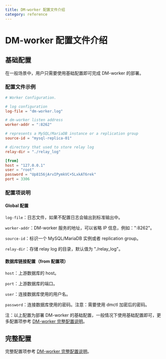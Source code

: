 ```yaml
---
title: DM-worker 配置文件介绍
category: reference
---
```


# DM-worker 配置文件介绍

## 基础配置

在一般场景中，用户只需要使用基础配置即可完成 DM-worker 的部署。

### 配置文件示例

```toml
# Worker Configuration.

# log configuration
log-file = "dm-worker.log"

# dm-worker listen address
worker-addr = ":8262"

# represents a MySQL/MariaDB instance or a replication group
source-id = "mysql-replica-01"

# directory that used to store relay log
relay-dir = "./relay_log"

[from]
host = "127.0.0.1"
user = "root"
password = "Up8156jArvIPymkVC+5LxkAT6rek"
port = 3306
```

### 配置项说明

#### Global 配置

`log-file`：日志文件，如果不配置日志会输出到标准输出中。

`worker-addr`：DM-worker 服务的地址，可以省略 IP 信息，例如：":8262"。

`source-id`：标识一个 MySQL/MariaDB 实例或者 replication group。

`relay-dir`：存储 relay log 的目录，默认值为 "./relay_log"。

#### 数据库链接配置（from 配置项）

`host`：上游数据库的 host。

`port`：上游数据库的端口。

`user`：连接数据库使用的用户名。

`password`：连接数据库使用的密码。注意：需要使用 dmctl 加密后的密码。

注：以上配置为部署 DM-worker 的基础配置，一般情况下使用基础配置即可，更多配置项参考 [DM-worker 完整配置说明](/dev/reference/tools/data-migration/configure/dm-worker-configuration-file-full.md)。

## 完整配置

完整配置项参考 [DM-worker 完整配置说明](/dev/reference/tools/data-migration/configure/dm-worker-configuration-file-full.md)。
